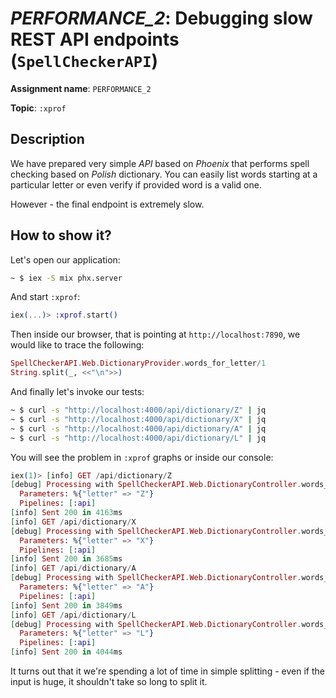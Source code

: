 # *PERFORMANCE_2*: Debugging slow REST API endpoints (`SpellCheckerAPI`)

**Assignment name**: `PERFORMANCE_2`

**Topic**: `:xprof`

## Description

We have prepared very simple *API* based on *Phoenix* that performs spell checking based on *Polish* dictionary. You can easily list words starting at a particular letter or even verify if provided word is a valid one.

However - the final endpoint is extremely slow.

## How to show it?

Let's open our application:

```bash
~ $ iex -S mix phx.server
```

And start `:xprof`:

```elixir
iex(...)> :xprof.start()
```

Then inside our browser, that is pointing at `http://localhost:7890`, we would like to trace the following:

```elixir
SpellCheckerAPI.Web.DictionaryProvider.words_for_letter/1
String.split(_, <<"\n">>)
```

And finally let's invoke our tests:

```bash
~ $ curl -s "http://localhost:4000/api/dictionary/Z" | jq
~ $ curl -s "http://localhost:4000/api/dictionary/X" | jq
~ $ curl -s "http://localhost:4000/api/dictionary/A" | jq
~ $ curl -s "http://localhost:4000/api/dictionary/L" | jq
```

You will see the problem in `:xprof` graphs or inside our console:

```elixir
iex(1)> [info] GET /api/dictionary/Z
[debug] Processing with SpellCheckerAPI.Web.DictionaryController.words_for_letter/2
  Parameters: %{"letter" => "Z"}
  Pipelines: [:api]
[info] Sent 200 in 4163ms
[info] GET /api/dictionary/X
[debug] Processing with SpellCheckerAPI.Web.DictionaryController.words_for_letter/2
  Parameters: %{"letter" => "X"}
  Pipelines: [:api]
[info] Sent 200 in 3685ms
[info] GET /api/dictionary/A
[debug] Processing with SpellCheckerAPI.Web.DictionaryController.words_for_letter/2
  Parameters: %{"letter" => "A"}
  Pipelines: [:api]
[info] Sent 200 in 3849ms
[info] GET /api/dictionary/L
[debug] Processing with SpellCheckerAPI.Web.DictionaryController.words_for_letter/2
  Parameters: %{"letter" => "L"}
  Pipelines: [:api]
[info] Sent 200 in 4044ms
```

It turns out that it we're spending a lot of time in simple splitting - even if the input is huge, it shouldn't take so long to split it.